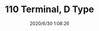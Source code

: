 ﻿---
layout: post 
title: 110 Terminal, D Type
tags: FA 110
categories: wire-cable
overview: 110 Terminal, D Type
part_number: ST1100802-25C
thumb_img: static/202006/394-thumb-20200630091051.jpg
small_img: static/202006/394-20200630091051.jpg
date: 2020/6/30 1:08:26
---




